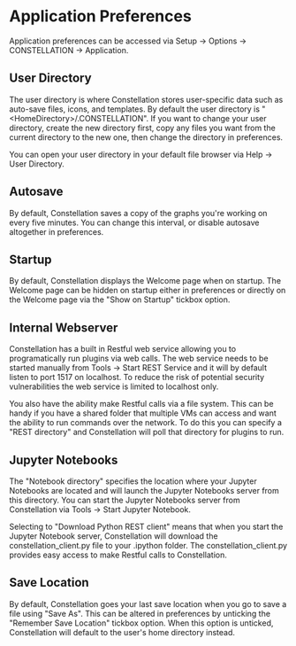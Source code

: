 # Application Preferences

Application preferences can be accessed via Setup -> Options ->
CONSTELLATION -> Application.

## User Directory

The user directory is where Constellation stores user-specific data such
as auto-save files, icons, and templates. By default the user directory
is "\<HomeDirectory>/.CONSTELLATION". If you want to change your user
directory, create the new directory first, copy any files you want from
the current directory to the new one, then change the directory in
preferences.

You can open your user directory in your default file browser via Help
-> User Directory.

## Autosave

By default, Constellation saves a copy of the graphs you're working on
every five minutes. You can change this interval, or disable autosave
altogether in preferences.

## Startup

By default, Constellation displays the Welcome page when on startup. The
Welcome page can be hidden on startup either in preferences or directly
on the Welcome page via the "Show on Startup" tickbox option.

## Internal Webserver

Constellation has a built in Restful web service allowing you to
programatically run plugins via web calls. The web service needs to be
started manually from Tools -> Start REST Service and it will by default
listen to port 1517 on localhost. To reduce the risk of potential
security vulnerabilities the web service is limited to localhost only.

You also have the ability make Restful calls via a file system. This can
be handy if you have a shared folder that multiple VMs can access and
want the ability to run commands over the network. To do this you can
specify a "REST directory" and Constellation will poll that directory
for plugins to run.

## Jupyter Notebooks

The "Notebook directory" specifies the location where your Jupyter
Notebooks are located and will launch the Jupyter Notebooks server from
this directory. You can start the Jupyter Notebooks server from
Constellation via Tools -> Start Jupyter Notebook.

Selecting to "Download Python REST client" means that when you start the
Jupyter Notebook server, Constellation will download the
constellation_client.py file to your .ipython folder. The
constellation_client.py provides easy access to make Restful calls to
Constellation.

## Save Location

By default, Constellation goes your last save location when you go to
save a file using "Save As". This can be altered in preferences by
unticking the "Remember Save Location" tickbox option. When this option
is unticked, Constellation will default to the user's home directory
instead.
